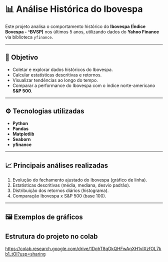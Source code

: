 # 📊 Análise Histórica do Ibovespa

Este projeto analisa o comportamento histórico do **Ibovespa (Índice Bovespa - ^BVSP)** nos últimos 5 anos, utilizando dados do **Yahoo Finance** via biblioteca `yfinance`.

---

## 📌 Objetivo
- Coletar e explorar dados históricos do Ibovespa.
- Calcular estatísticas descritivas e retornos.
- Visualizar tendências ao longo do tempo.
- Comparar a performance do Ibovespa com o índice norte-americano **S&P 500**.

---

## ⚙️ Tecnologias utilizadas
- **Python**
- **Pandas**
- **Matplotlib**
- **Seaborn**
- **yfinance**

---

## 📈 Principais análises realizadas
1. Evolução do fechamento ajustado do Ibovespa (gráfico de linha).
2. Estatísticas descritivas (média, mediana, desvio padrão).
3. Distribuição dos retornos diários (histograma).
4. Comparação Ibovespa x S&P 500 (base 100).

---

## 🖼️ Exemplos de gráficos

## Estrutura do projeto no colab

https://colab.research.google.com/drive/1DqhT8qDkQHFwAqXH1vIXzfOL7kb1_tOI?usp=sharing
